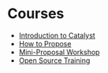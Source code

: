 # Courses

* [Introduction to Catalyst](course-1/)
* [How to Propose](how-to-propose/)
* [Mini-Proposal Workshop](mini-proposal-workshop.md)
* [Open Source Training](open-source-training.md)
